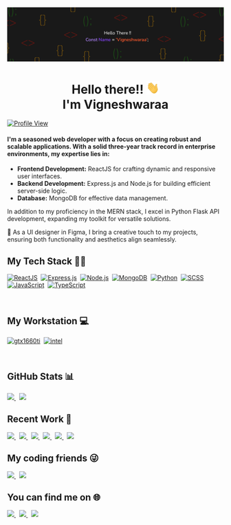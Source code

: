 # [![Vigneshwaraa header](assets/ProfileBanner.png)]()

<h1 align='center' >Hello there!! <img src="assets/wave.gif" width="30px"><br>I'm Vigneshwaraa</h1>

[![Profile View](https://komarev.com/ghpvc/?username=Vicgok)](https://github.com/Vicgok)

#### I'm a seasoned web developer with a focus on creating robust and scalable applications. With a solid three-year track record in enterprise environments, my expertise lies in:

- **Frontend Development:** ReactJS for crafting dynamic and responsive user interfaces.
- **Backend Development:** Express.js and Node.js for building efficient server-side logic.
- **Database:** MongoDB for effective data management.

In addition to my proficiency in the MERN stack, I excel in Python Flask API development, expanding my toolkit for versatile solutions.

🎨 As a UI designer in Figma, I bring a creative touch to my projects, ensuring both functionality and aesthetics align seamlessly.

## My Tech Stack 👨‍💻

[![ReactJS](https://img.shields.io/badge/ReactJS-Latest-blue)](https://reactjs.org/)&nbsp;
[![Express.js](https://img.shields.io/badge/Express.js-Latest-green)](https://expressjs.com/)&nbsp;
[![Node.js](https://img.shields.io/badge/Node.js-Latest-green)](https://nodejs.org/)&nbsp;
[![MongoDB](https://img.shields.io/badge/MongoDB-Latest-green)](https://www.mongodb.com/)&nbsp;
[![Python](https://img.shields.io/badge/Python-3.x-blue)](https://www.python.org/)&nbsp;
[![SCSS](https://img.shields.io/badge/SCSS-Latest-pink)](https://sass-lang.com/)&nbsp;
[![JavaScript](https://img.shields.io/badge/JavaScript-Latest-yellow)](https://developer.mozilla.org/en-US/docs/Web/JavaScript)&nbsp;
[![TypeScript](https://img.shields.io/badge/TypeScript-Latest-blue)](https://www.typescriptlang.org/)

<br>

## My Workstation 💻

[![gtx1660ti](https://img.shields.io/badge/NVIDIA-GTX_1660TI-76B900?style=for-the-badge&logo=nvidia&logoColor=white)](https://www.nvidia.com/en-in/geforce/graphics-cards/gtx-1660-ti/)&nbsp;
[![intel](https://img.shields.io/badge/Intel-Core_i5_9th_gen-0071C5?style=for-the-badge&logo=intel&logoColor=white)](https://ark.intel.com/content/www/us/en/ark/products/191075/intel-core-i59300h-processor-8m-cache-up-to-4-10-ghz.html)

<br>

## GitHub Stats 📊

<a href='https://github.com/Vicgok'>
<img src='https://github-readme-stats.vercel.app/api?username=Vicgok&&show_icons=true&theme=great-gatsby'/>
</a>&nbsp;
<a href='#!'>
<img src='https://github-readme-stats.vercel.app/api/top-langs/?username=Vicgok&hide=css,html&layout=compact&theme=great-gatsby'/>
</a>

<br>

## Recent Work 👾

<a href="https://github.com/Vicgok/Admin_dashboard">
<img src='https://github-readme-stats.vercel.app/api/pin/?username=Vicgok&repo=Admin_dashboard
&theme=apprentice'/>
</a>&nbsp;

<a href="https://github.com/Vicgok/insure-landing-page">
<img src='https://github-readme-stats.vercel.app/api/pin/?username=Vicgok&repo=insure-landing-page&theme=apprentice'/>
</a>&nbsp;

<a href="https://github.com/Vicgok/testimonial-grid">
<img src='https://github-readme-stats.vercel.app/api/pin/?username=Vicgok&repo=testimonial-grid&theme=apprentice'/>
</a>&nbsp;

<a href="https://github.com/Vicgok/interactive-card-component">
<img src='https://github-readme-stats.vercel.app/api/pin/?username=Vicgok&repo=interactive-card-component&theme=apprentice'/>
</a>&nbsp;

<a href="https://github.com/Vicgok/Blogr-landing-page">
<img src='https://github-readme-stats.vercel.app/api/pin/?username=Vicgok&repo=Blogr-landing-page&theme=apprentice'/>
</a>&nbsp;

<a href="https://github.com/Vicgok/To-Do-App">
<img src='https://github-readme-stats.vercel.app/api/pin/?username=Vicgok&repo=To-Do-App&theme=apprentice'/>
</a>

<br>

## My coding friends 😜

<a href='https://www.youtube.com/' target='_blank'>
<img src='https://img.shields.io/badge/YouTube-FF0000?style=for-the-badge&logo=youtube&logoColor=white'>
</a>&nbsp;
<a href='https://open.spotify.com/playlist/5lIkk95KcF3YrfE9LiHcTQ?si=d39b519e2bca4098' target='_blank'>
<img src='https://img.shields.io/badge/Spotify-1ED760?&style=for-the-badge&logo=spotify&logoColor=white'>
</a>

<br>

## You can find me on 🌐

<a href='https://www.instagram.com/vicky_gohan/' target='_blank'>
<img src='https://img.shields.io/badge/Instagram-E4405F?style=for-the-badge&logo=instagram&logoColor=white'>
</a>&nbsp;
<a href='https://www.linkedin.com/in/vigneshwaraa1217/' target='_blank'>
<img src='https://img.shields.io/badge/LinkedIn-0077B5?style=for-the-badge&logo=linkedin&logoColor=white'>
</a>&nbsp;
<a href='https://twitter.com/Vigneshwaraa4' target='_blank'>
<img src='https://img.shields.io/badge/Twitter-1DA1F2?style=for-the-badge&logo=twitter&logoColor=white'>
</a>
